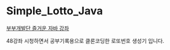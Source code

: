 # Simple_Lotto_Java

[부부개발단 즐거운 자바 강좌](https://www.youtube.com/channel/UChWUWqURDfGFHpCIeLO8jZA)

48강좌 시청하면서 공부기록용으로 클론코딩한 로또번호 생성기 입니다.
